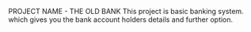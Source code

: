 PROJECT NAME - THE OLD BANK
This project is basic banking system. which gives you the bank account holders details and further option.

